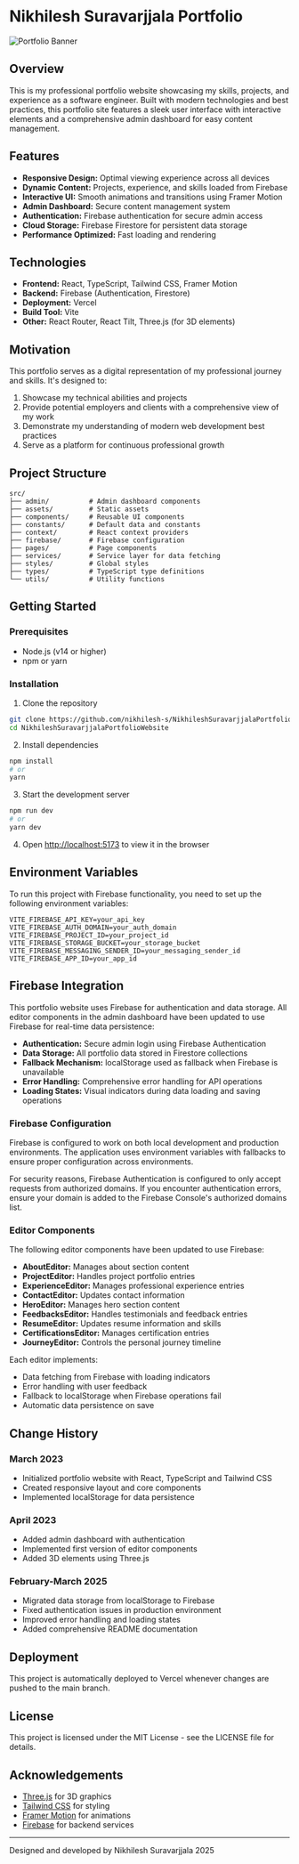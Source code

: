 # Nikhilesh Suravarjjala Portfolio

![Portfolio Banner](public/hero-image.png)

## Overview

This is my professional portfolio website showcasing my skills, projects, and experience as a software engineer. Built with modern technologies and best practices, this portfolio site features a sleek user interface with interactive elements and a comprehensive admin dashboard for easy content management.

## Features

- **Responsive Design:** Optimal viewing experience across all devices
- **Dynamic Content:** Projects, experience, and skills loaded from Firebase
- **Interactive UI:** Smooth animations and transitions using Framer Motion
- **Admin Dashboard:** Secure content management system
- **Authentication:** Firebase authentication for secure admin access
- **Cloud Storage:** Firebase Firestore for persistent data storage
- **Performance Optimized:** Fast loading and rendering

## Technologies

- **Frontend:** React, TypeScript, Tailwind CSS, Framer Motion
- **Backend:** Firebase (Authentication, Firestore)
- **Deployment:** Vercel
- **Build Tool:** Vite
- **Other:** React Router, React Tilt, Three.js (for 3D elements)

## Motivation

This portfolio serves as a digital representation of my professional journey and skills. It's designed to:

1. Showcase my technical abilities and projects
2. Provide potential employers and clients with a comprehensive view of my work
3. Demonstrate my understanding of modern web development best practices
4. Serve as a platform for continuous professional growth

## Project Structure

```
src/
├── admin/          # Admin dashboard components
├── assets/         # Static assets
├── components/     # Reusable UI components
├── constants/      # Default data and constants
├── context/        # React context providers
├── firebase/       # Firebase configuration
├── pages/          # Page components
├── services/       # Service layer for data fetching
├── styles/         # Global styles
├── types/          # TypeScript type definitions
└── utils/          # Utility functions
```

## Getting Started

### Prerequisites

- Node.js (v14 or higher)
- npm or yarn

### Installation

1. Clone the repository
```bash
git clone https://github.com/nikhilesh-s/NikhileshSuravarjjalaPortfolioWebsite.git
cd NikhileshSuravarjjalaPortfolioWebsite
```

2. Install dependencies
```bash
npm install
# or
yarn
```

3. Start the development server
```bash
npm run dev
# or
yarn dev
```

4. Open [http://localhost:5173](http://localhost:5173) to view it in the browser

## Environment Variables

To run this project with Firebase functionality, you need to set up the following environment variables:

```
VITE_FIREBASE_API_KEY=your_api_key
VITE_FIREBASE_AUTH_DOMAIN=your_auth_domain
VITE_FIREBASE_PROJECT_ID=your_project_id
VITE_FIREBASE_STORAGE_BUCKET=your_storage_bucket
VITE_FIREBASE_MESSAGING_SENDER_ID=your_messaging_sender_id
VITE_FIREBASE_APP_ID=your_app_id
```

## Firebase Integration

This portfolio website uses Firebase for authentication and data storage. All editor components in the admin dashboard have been updated to use Firebase for real-time data persistence:

- **Authentication:** Secure admin login using Firebase Authentication
- **Data Storage:** All portfolio data stored in Firestore collections
- **Fallback Mechanism:** localStorage used as fallback when Firebase is unavailable
- **Error Handling:** Comprehensive error handling for API operations
- **Loading States:** Visual indicators during data loading and saving operations

### Firebase Configuration

Firebase is configured to work on both local development and production environments. The application uses environment variables with fallbacks to ensure proper configuration across environments.

For security reasons, Firebase Authentication is configured to only accept requests from authorized domains. If you encounter authentication errors, ensure your domain is added to the Firebase Console's authorized domains list.

### Editor Components

The following editor components have been updated to use Firebase:

- **AboutEditor:** Manages about section content
- **ProjectEditor:** Handles project portfolio entries
- **ExperienceEditor:** Manages professional experience entries
- **ContactEditor:** Updates contact information
- **HeroEditor:** Manages hero section content
- **FeedbacksEditor:** Handles testimonials and feedback entries
- **ResumeEditor:** Updates resume information and skills
- **CertificationsEditor:** Manages certification entries
- **JourneyEditor:** Controls the personal journey timeline

Each editor implements:
- Data fetching from Firebase with loading indicators
- Error handling with user feedback
- Fallback to localStorage when Firebase operations fail
- Automatic data persistence on save

## Change History

### March 2023
- Initialized portfolio website with React, TypeScript and Tailwind CSS
- Created responsive layout and core components
- Implemented localStorage for data persistence

### April 2023
- Added admin dashboard with authentication
- Implemented first version of editor components
- Added 3D elements using Three.js

### February-March 2025
- Migrated data storage from localStorage to Firebase
- Fixed authentication issues in production environment
- Improved error handling and loading states
- Added comprehensive README documentation

## Deployment

This project is automatically deployed to Vercel whenever changes are pushed to the main branch.

## License

This project is licensed under the MIT License - see the LICENSE file for details.

## Acknowledgements

- [Three.js](https://threejs.org/) for 3D graphics
- [Tailwind CSS](https://tailwindcss.com/) for styling
- [Framer Motion](https://www.framer.com/motion/) for animations
- [Firebase](https://firebase.google.com/) for backend services

---

Designed and developed by Nikhilesh Suravarjjala 2025
